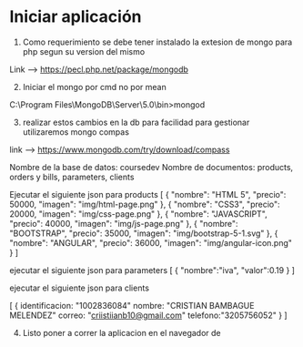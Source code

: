 # Iniciar aplicación 

1. Como requerimiento se debe tener instalado la extesion de mongo para php segun su version del mismo

Link --> https://pecl.php.net/package/mongodb

2. Iniciar el mongo por cmd no por mean

C:\Program Files\MongoDB\Server\5.0\bin>mongod

3. realizar estos cambios en la db para facilidad para gestionar utilizaremos mongo compas

link --> https://www.mongodb.com/try/download/compass

Nombre de la base de datos: coursedev
Nombre de documentos: products, orders y bills, parameters, clients

 Ejecutar el siguiente json para products
[
  {
      "nombre": "HTML 5",
      "precio": 50000,
      "imagen": "img/html-page.png"
  },
  {
      "nombre": "CSS3",
      "precio": 20000,
      "imagen": "img/css-page.png"
  },
  {
      "nombre": "JAVASCRIPT",
      "precio": 40000,
      "imagen": "img/js-page.png"
  },
  {
      "nombre": "BOOTSTRAP",
      "precio": 35000,
      "imagen": "img/bootstrap-5-1.svg"
  },
  {
      "nombre": "ANGULAR",
      "precio": 36000,
      "imagen": "img/angular-icon.png"
  }
]

ejecutar el siguiente json para parameters
[
    {
      "nombre":"iva",
      "valor":0.19
    }
]

ejecutar el siguiente json para clients

[
    {
        identificacion: "1002836084"
        nombre: "CRISTIAN BAMBAGUE MELENDEZ"
        correo: "criistiianb10@gmail.com"
        telefono:"3205756052"
    }
]

4. Listo poner a correr la aplicacion en el navegador de 


